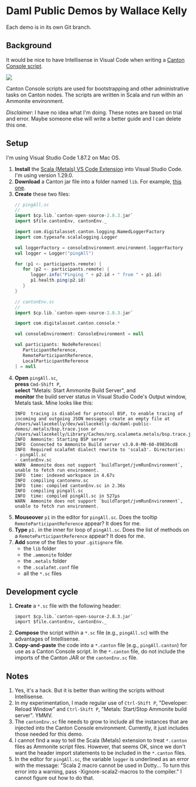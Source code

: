 # Daml Public Demos by Wallace Kelly

Each demo is in its own Git branch.

## Background

It would be nice to have Intellisense in Visual Code when writing a [Canton Console script](https://docs.daml.com/2.6.5/canton/usermanual/console.html).

![](canton/console-intellisense/intellisense.png)

Canton Console scripts are used for bootstrapping
and other administrative tasks on Canton nodes.
The scripts are written in Scala and run
within an Ammonite environment.

*Disclaimer*: I have no idea what I'm doing.
These notes are based on trial and error.
Maybe someone else will write a better guide and I can delete this one.

## Setup

I'm using Visual Studio Code 1.87.2 on Mac OS.

1. **Install** the [Scala (Metals) VS Code Extension](https://marketplace.visualstudio.com/items?itemName=scalameta.metals) into Visual Studio Code. I'm using version 1.29.0.
1. **Download** a Canton jar file into a folder named `lib`. For example, [this one](https://github.com/digital-asset/canton/releases/tag/v2.8.3).
1. **Create** these two files:
   ```scala
   // pingAll.sc
   //
   import $cp.lib.`canton-open-source-2.8.3.jar`
   import $file.cantonEnv, cantonEnv._

   import com.digitalasset.canton.logging.NamedLoggerFactory
   import com.typesafe.scalalogging.Logger

   val loggerFactory = consoleEnvironment.environment.loggerFactory
   val logger = Logger("pingAll")

   for (p1 <- participants.remote) {
      for (p2 <- participants.remote) {
         logger.info("Pinging " + p2.id + " from " + p1.id)
         p1.health.ping(p2.id)
      }
   }
   ```
   ```scala
   // cantonEnv.sc
   //
   import $cp.lib.`canton-open-source-2.8.3.jar`

   import com.digitalasset.canton.console.*

   val consoleEnvironment: ConsoleEnvironment = null

   val participants: NodeReferences[
      ParticipantReference,
      RemoteParticipantReference,
      LocalParticipantReference
   ] = null
   ```
1. **Open** `pingAll.sc`,  
   **press** `Cmd-Shift P`,  
   **select** "Metals: Start Ammonite Build Server", and  
   **monitor** the build server status in Visual Studio Code's Output window, Metals task.
   Mine looks like this:
   ```
   INFO  tracing is disabled for protocol BSP, to enable tracing of incoming and outgoing JSON messages create an empty file at /Users/wallacekelly/dev/wallacekelly-da/daml-public-demos/.metals/bsp.trace.json or /Users/wallacekelly/Library/Caches/org.scalameta.metals/bsp.trace.json
   INFO  Ammonite: Starting BSP server
   INFO  Connected to Ammonite Build server v3.0.0-M0-60-89836cd8
   INFO  Required scalafmt dialect rewrite to 'scala3'. Directories:
   - pingAll.sc
   - cantonEnv.sc
   WARN  Ammonite does not support `buildTarget/jvmRunEnvironment`, unable to fetch run environment.
   INFO  time: indexed workspace in 4.67s
   INFO  compiling cantonenv.sc
   INFO  time: compiled cantonEnv.sc in 2.36s
   INFO  compiling pingall.sc
   INFO  time: compiled pingAll.sc in 527μs
   WARN  Ammonite does not support `buildTarget/jvmRunEnvironment`, unable to fetch run environment.
   ```
1. **Mouseover** `p1` in the editor for `pingAll.sc`. Does the tooltip `RemoteParticipantReference` appear? It does for me.
1. **Type** `p1.` in the inner for loop of `pingAll.sc`. Does the list of methods on a `RemoteParticipantReference` appear? It does for me.
1. **Add** some of the files to your `.gitignore` file.
   * the `lib` folder
   * the `.ammonite` folder
   * the `.metals` folder
   * the `.scalafmt.conf` file
   * all the `*.sc` files

## Development cycle

1. **Create** a `*.sc` file with the following header:
   ```
   import $cp.lib.`canton-open-source-2.8.3.jar`
   import $file.cantonEnv, cantonEnv._
   ```
1. **Compose** the script within a `*.sc` file (e.g., `pingAll.sc`) with the advantages of Intellisense.
1. **Copy-and-paste** the code into a `*.canton` file (e.g., `pingAll.canton`) for use as a Canton Console script.
   In the `*.canton` file, do not include the imports of the Canton JAR or the `cantonEnv.sc` file.

## Notes

1. Yes, it's a hack. But it is better than writing the scripts without Intellisense.
1. In my experimentation, I made regular use of `Ctrl-Shift P`, "Developer: Reload Window"
   and `Ctrl-Shift P`, "Metals: Start/Stop Ammonite build server". YMMV.
1. The `cantonEnv.sc` file needs to grow to include
   all the instances that are injected into the Canton Console environment.
   Currently, it just includes those needed for this demo.
1. I cannot find a way to tell the Scala (Metals) extension to treat
   `*.canton` files as Ammonite script files.
   However, that seems OK, since we don't want the header import statements to be included in the `*.canton` files.
1. In the editor for `pingAll.sc`, the variable `logger` is underlined as an error with the message:
   "Scala 2 macro cannot be used in Dotty...  To turn this error into a warning, pass -Xignore-scala2-macros to the compiler."
   I cannot figure out how to do that.
